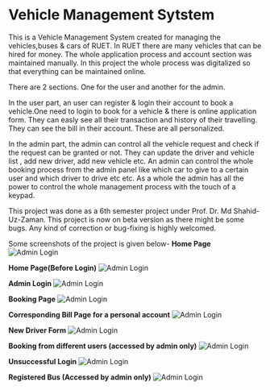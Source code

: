 # Vehicle Management Sytstem

This is a Vehicle Management System created for managing the vehicles,buses & cars of RUET. In RUET there are many vehicles that can be
hired for money. The whole application process and account section was maintained manually. In this project the whole process was 
digitalized so that everything can be maintained online. 

There are 2 sections. One for the user and another for the admin. 

In the user part, an user can register & login their account to book a vehicle.One need to login to book for a vehicle & there is online
application form. They can easly see all their transaction and history of their travelling. They can see the bill in their account. These
are all personalized. 

In the admin part, the admin can control all the vehicle request and check if the request can be granted or not. They can update the 
driver and vehicle list , add new driver, add new vehicle etc. An admin can control the whole booking process from the admin panel like
which car to give to a certain user and which driver to drive etc etc. As a whole the admin has all the power to control the whole management
process with the touch of a keypad. 

This project was done as a 6th semester project under Prof. Dr. Md Shahid-Uz-Zaman. This project is now on beta version as there might be
some bugs. Any kind of correction or bug-fixing is highly welcomed. 

Some screenshots of the project is given below- 
**Home Page**
![Admin Login](https://github.com/mihaf24/Vehicle-Management-Sytstem-RUET-/blob/master/screenshots/home.png) 

**Home Page(Before Login)**
![Admin Login](https://github.com/mihaf24/Vehicle-Management-Sytstem-RUET-/blob/master/screenshots/home.png) 

**Admin Login**
![Admin Login](https://github.com/mihaf24/Vehicle-Management-Sytstem-RUET-/blob/master/screenshots/admin.png)

**Booking Page**
![Admin Login](https://github.com/mihaf24/Vehicle-Management-Sytstem-RUET-/blob/master/screenshots/booking.png)

**Corresponding Bill Page for a personal account**
![Admin Login](https://github.com/mihaf24/Vehicle-Management-Sytstem-RUET-/blob/master/screenshots/corresponding%20bill.png)

**New Driver Form**
![Admin Login](https://github.com/mihaf24/Vehicle-Management-Sytstem-RUET-/blob/master/screenshots/driver%20form.png)

**Booking from different users (accessed by admin only)**
![Admin Login](https://github.com/mihaf24/Vehicle-Management-Sytstem-RUET-/blob/master/screenshots/list.png)

**Unsuccessful Login**
![Admin Login](https://github.com/mihaf24/Vehicle-Management-Sytstem-RUET-/blob/master/screenshots/login.png)

**Registered Bus (Accessed by admin only)**
![Admin Login](https://github.com/mihaf24/Vehicle-Management-Sytstem-RUET-/blob/master/screenshots/vechicle%20list.png)

